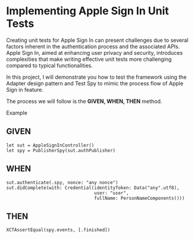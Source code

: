 # Implementing Apple Sign In Unit Tests

Creating unit tests for Apple Sign In can present challenges due to several factors inherent in the authentication process and the associated APIs. Apple Sign In, aimed at enhancing user privacy and security, introduces complexities that make writing effective unit tests more challenging compared to typical functionalities. 

In this project, I will demonstrate you how to test the framework using the Adapter design pattern and Test Spy to mimic the process flow of Apple Sign in feature.

The process we will follow is the **GIVEN, WHEN, THEN** method.

Example 
 

GIVEN  
-----
```
let sut = AppleSignInController()
let spy = PublisherSpy(sut.authPublisher)
```

WHEN  
-----
```
sut.authenticate(.spy, nonce: "any nonce")
sut.didComplete(with: Credential(identityToken: Data("any".utf8),
                                 user: "user",
                                 fullName: PersonNameComponents()))
```
 
THEN  
-----
```
XCTAssertEqual(spy.events, [.finished])
```
